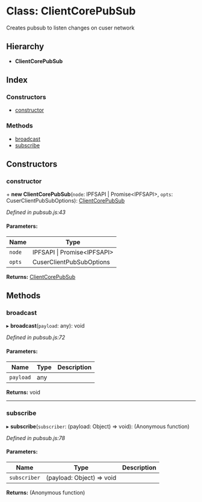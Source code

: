 # Class: ClientCorePubSub

Creates pubsub to listen changes on cuser network

## Hierarchy

* **ClientCorePubSub**

## Index

### Constructors

* [constructor](docs/classes/clientcorepubsub.md#constructor)

### Methods

* [broadcast](docs/classes/clientcorepubsub.md#broadcast)
* [subscribe](docs/classes/clientcorepubsub.md#subscribe)

## Constructors

### constructor

\+ **new ClientCorePubSub**(`node`: IPFSAPI \| Promise\<IPFSAPI>, `opts`: CuserClientPubSubOptions): [ClientCorePubSub](docs/classes/clientcorepubsub.md)

*Defined in pubsub.js:43*

#### Parameters:

Name | Type |
------ | ------ |
`node` | IPFSAPI \| Promise\<IPFSAPI> |
`opts` | CuserClientPubSubOptions |

**Returns:** [ClientCorePubSub](docs/classes/clientcorepubsub.md)

## Methods

### broadcast

▸ **broadcast**(`payload`: any): void

*Defined in pubsub.js:72*

#### Parameters:

Name | Type | Description |
------ | ------ | ------ |
`payload` | any |   |

**Returns:** void

___

### subscribe

▸ **subscribe**(`subscriber`: (payload: Object) => void): (Anonymous function)

*Defined in pubsub.js:78*

#### Parameters:

Name | Type | Description |
------ | ------ | ------ |
`subscriber` | (payload: Object) => void |   |

**Returns:** (Anonymous function)
